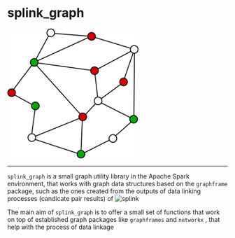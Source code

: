 # splink_graph


![](https://github.com/moj-analytical-services/splink_graph/raw/master/notebooks/splink_graph300x297.png)

---


`splink_graph` is a small graph utility library in the Apache Spark environment, that works with graph data structures based on the `graphframe` package,
such as the ones created from the outputs of data linking processes (candicate pair results) of ![splink](https://github.com/moj-analytical-services/splink])  





The main aim of `splink_graph` is to offer a small set of functions that work on top of established graph packages like `graphframes` and `networkx`  , that help with
the process of data linkage



